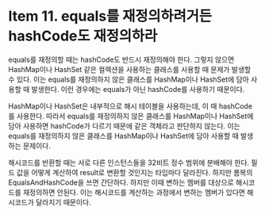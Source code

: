 # Item 11. equals를 재정의하려거든 hashCode도 재정의하라

equals를 재정의할 때는 hashCode도 반드시 재정의해야 한다. 그렇지 않으면 HashMap이나 HashSet 같은 컬렉션을 사용하는 클래스를 사용할 때 문제가 발생할 수 있다. 이는 equals를 재정의하지 않은 클래스를 HashMap이나 HashSet에 담아 사용할 때 발생한다. 이런 경우에는 equals가 아닌 hashCode를 사용하기 때문이다. 

HashMap이나 HashSet은 내부적으로 해시 테이블을 사용하는데, 이 때 hashCode를 사용한다. 따라서 equals를 재정의하지 않은 클래스를 HashMap이나 HashSet에 담아 사용하면 hashCode가 다르기 때문에 같은 객체라고 판단하지 않는다. 이는 equals를 재정의하지 않은 클래스를 HashMap이나 HashSet에 담아 사용할 때 발생하는 문제이다.

해시코드를 반환할 때는 서로 다른 인스턴스들을 32비트 정수 범위에 분배해야 한다. 필드 값을 어떻게 계산하여 result로 변환할 것인지는 타입마다 달라진다. 하지만 롬복의 EqualsAndHashCode을 쓰면 간단하다. 하지만 이때 변하는 멤버를 대상으로 해시코드를 재정의하면 안된다. 이는 해시코드를 계산하는 과정에서 변하는 멤버가 있다면 해시코드가 달라지기 때문이다.
